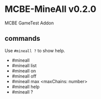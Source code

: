 # MCBE-MineAll v0.2.0
MCBE GameTest Addon

## commands
Use `#mineall ?` to show help.

* #mineall
* #mineall list
* #mineall on
* #mineall off
* #mineall max <maxChains: number>
* #mineall help
* #mineall ?
